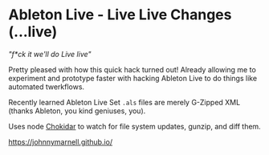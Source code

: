 # Ableton Live - Live Live Changes (...live)

_"f*ck it we'll do Live live"_

Pretty pleased with how this quick hack turned out! Already allowing me to experiment
and prototype faster with hacking Ableton Live to do things like automated twerkflows.

Recently learned Ableton Live Set `.als` files are merely G-Zipped XML
(thanks Ableton, you kind geniuses, you).

Uses node [Chokidar](https://github.com/paulmillr/chokidar?tab=readme-ov-file#chokidar--)
to watch for file system updates, gunzip, and diff them.

https://johnnymarnell.github.io/

